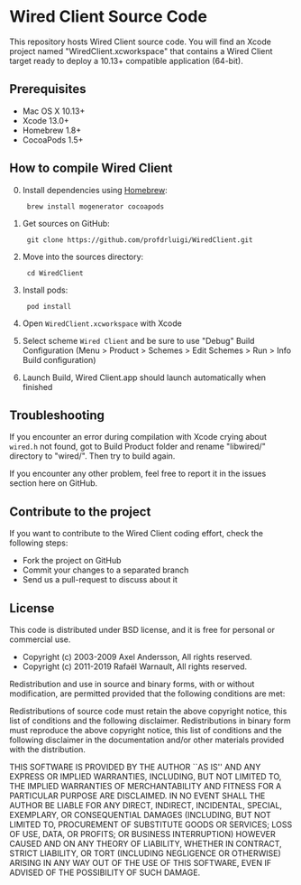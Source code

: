 # Wired Client Source Code

This repository hosts Wired Client source code. You will find an Xcode project named "WiredClient.xcworkspace" that contains a Wired Client target ready to deploy a 10.13+ compatible application (64-bit).

## Prerequisites

- Mac OS X 10.13+
- Xcode 13.0+
- Homebrew 1.8+
- CocoaPods 1.5+

## How to compile Wired Client

0. Install dependencies using [Homebrew](https://brew.sh):
		
		brew install mogenerator cocoapods
		
2. Get sources on GitHub:

		git clone https://github.com/profdrluigi/WiredClient.git
		
3. Move into the sources directory:
		
		cd WiredClient
		
4. Install pods:

		pod install
		
5. Open `WiredClient.xcworkspace` with Xcode

6. Select scheme `Wired Client` and be sure to use "Debug" Build Configuration (Menu > Product > Schemes > Edit Schemes > Run > Info  Build configuration)

7. Launch Build, Wired Client.app should launch automatically when finished


## Troubleshooting

If you encounter an error during compilation with Xcode crying about `wired.h` not found, got to Build Product folder and rename "libwired/" directory to "wired/". Then try to build again.

If you encounter any other problem, feel free to report it in the issues section here on GitHub.

## Contribute to the project

If you want to contribute to the Wired Client coding effort, check the following steps:

- Fork the project on GitHub
- Commit your changes to a separated branch
- Send us a pull-request to discuss about it

## License

This code is distributed under BSD license, and it is free for personal or commercial use.
		
- Copyright (c) 2003-2009 Axel Andersson, All rights reserved.
- Copyright (c) 2011-2019 Rafaël Warnault, All rights reserved.
		
Redistribution and use in source and binary forms, with or without modification, are permitted provided that the following conditions are met:
		
Redistributions of source code must retain the above copyright notice, this list of conditions and the following disclaimer. Redistributions in binary form must reproduce the above copyright notice, this list of conditions and the following disclaimer in the documentation and/or other materials provided with the distribution.
		
THIS SOFTWARE IS PROVIDED BY THE AUTHOR ``AS IS'' AND ANY EXPRESS OR IMPLIED WARRANTIES, INCLUDING, BUT NOT LIMITED TO, THE IMPLIED WARRANTIES OF MERCHANTABILITY AND FITNESS FOR A PARTICULAR PURPOSE ARE DISCLAIMED. IN NO EVENT SHALL THE AUTHOR BE LIABLE FOR ANY DIRECT, INDIRECT, INCIDENTAL, SPECIAL, EXEMPLARY, OR CONSEQUENTIAL DAMAGES (INCLUDING, BUT NOT LIMITED TO, PROCUREMENT OF SUBSTITUTE GOODS OR SERVICES; LOSS OF USE, DATA, OR PROFITS; OR BUSINESS INTERRUPTION) HOWEVER CAUSED AND ON ANY THEORY OF LIABILITY, WHETHER IN CONTRACT, STRICT LIABILITY, OR TORT (INCLUDING NEGLIGENCE OR OTHERWISE) ARISING IN ANY WAY OUT OF THE USE OF THIS SOFTWARE, EVEN IF ADVISED OF THE POSSIBILITY OF SUCH DAMAGE.

